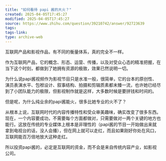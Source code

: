 ```yaml
---
title: "如何看待 papi 酱的大火？"
created: 2025-04-05T17:45:27
modified: 2025-04-05T17:45:27
source: https://www.zhihu.com/question/39210742/answer/92723639
tags:
tags-link:
type: archive-web
---
```

互联网产品和影视作品，有不同的衡量体系，真的完全不一样。

作为互联网产品，它的概念、形态、运营、传播，以及对受众心态的精准把握，在当下这个时刻，都做到了她拥有资源的极致，效果已然说明一切。

为什么说papi酱视频作为影视节目只是水准一般，很简单，它的台本的原创性、演员表演水平、包袱设计、叙事结构、拍摄和剪辑质素都未臻一流，也许她已经尽到了小团队能力的极限，但影视制作就是这样，大多数时候是要拼钱和时间的。

但是呢，为什么纯业余的papi酱能火，很多比她专业的火不了？

从根本上说，互联网时代的内容传播特性和受众审美趣味，确实改变了很多东西。现在，一个内容要成功，不需要每个方面都做对，只需要做对一两个关键的地方也能行。这放在传统的专业媒体上根本是非理性的（papi酱的节目一开始做出来就拿到电视台的话，没人会播），但在网上就可以走红，而且如果刚好你处在风口，互联网能百万倍地放大这种走红。

所以投资papi酱的，必定是互联网的资金，而不会是来自传统内容产业，如影视公司。